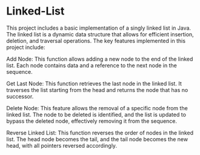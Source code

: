 # Linked-List
This project includes a basic implementation of a singly linked list in Java. The linked list is a dynamic data structure that allows for efficient insertion, deletion, and traversal operations. The key features implemented in this project include:

Add Node: This function allows adding a new node to the end of the linked list. Each node contains data and a reference to the next node in the sequence.

Get Last Node: This function retrieves the last node in the linked list. It traverses the list starting from the head and returns the node that has no successor.

Delete Node: This feature allows the removal of a specific node from the linked list. The node to be deleted is identified, and the list is updated to bypass the deleted node, effectively removing it from the sequence.

Reverse Linked List: This function reverses the order of nodes in the linked list. The head node becomes the tail, and the tail node becomes the new head, with all pointers reversed accordingly.